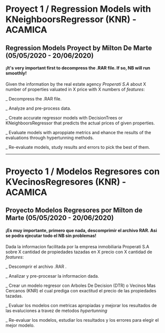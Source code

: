 # Proyect 1 / Regression Models with KNeighboorsRegressor (KNR) - ACAMICA

## Regression Models Proyect by Milton De Marte (05/05/2020 - 20/06/2020)

#### ¡It's very important first to decompress the .RAR file. If so, NB will run smoothly!

Given the information by the real estate agency *Properati S.A* about X number of properties valuated in X price with X numbers of *features*:

_ Decompress the .RAR file.

_ Analyze and pre-process data.

_ Create accurate regressor models with DecisionTrees or KNeighboorsRegressor that predicts the actual prices of given properties.

_ Evaluate models with aproppiate metrics and ehance the results of the evaluations through hypertunning methods.

_ Re-evaluate models, study results and errors to pick the best of them.


- - - - - - - - - - - - - - - - - - - - - - - - - - - - - - - - - - - - - - - - - - - - - - - - - - - - - - - 



# Proyecto 1 / Modelos Regresores con KVecinosRegresores (KNR) - ACAMICA

## Proyecto Modelos Regresores por Milton de Marte (05/05/2020 - 20/06/2020)

#### ¡Es muy importante, primero que nada, descomprimir el archivo RAR. Asi se podra ejecutar todo el NB sin problemas!

Dada la informacion facilitada por la empresa inmobiliaria Properati S.A sobre X cantidad de propiedades tazadas en X precio con X cantidad de *features*:

_ Descomprir el archivo .RAR .

_ Analizar y pre-procesar la informacion dada.

_ Crear un modelo regresor con Arboles De Decision  (DTR) o Vecinos Mas Cercanos (KNR) el cual prediga con exactitud el precio de las propiedades tazadas.

_ Evaluar los modelos con metricas apropiadas y mejorar los resultados de las evaluciones a travez de metodos *hypertunning*

_ Re-evaluar los modelos, estudiar los resultados y los errores para elegir el mejor modelo.
